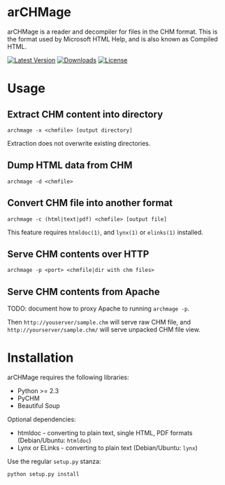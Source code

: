 arCHMage
========

arCHMage is a reader and decompiler for files in the CHM format.  This is the
format used by Microsoft HTML Help, and is also known as Compiled HTML.

[![Latest Version](https://pypip.in/version/archmage/badge.svg)](https://pypi.python.org/pypi/archmage/)
[![Downloads](https://pypip.in/download/archmage/badge.svg)](https://pypi.python.org/pypi/archmage/)
[![License](https://pypip.in/license/archmage/badge.svg)](https://pypi.python.org/pypi/archmage/)

Usage
=====

Extract CHM content into directory
----------------------------------

    archmage -x <chmfile> [output directory]

Extraction does not overwrite existing directories.

Dump HTML data from CHM
-----------------------

    archmage -d <chmfile>

Convert CHM file into another format
------------------------------------

    archmage -c (html|text|pdf) <chmfile> [output file]

This feature requires `htmldoc(1)`, and `lynx(1)` or `elinks(1)` installed.

Serve CHM contents over HTTP
----------------------------

    archmage -p <port> <chmfile|dir with chm files>

Serve CHM contents from Apache
------------------------------

TODO: document how to proxy Apache to running `archmage -p`.

Then `http://youserver/sample.chm` will serve raw CHM file, and
`http://yourserver/sample.chm/` will serve unpacked CHM file view.

Installation
============

arCHMage requires the following libraries:

  * Python >= 2.3
  * PyCHM
  * Beautiful Soup

Optional dependencies:

  * htmldoc - converting to plain text, single HTML, PDF formats
    (Debian/Ubuntu: `htmldoc`)
  * Lynx or ELinks - converting to plain text
    (Debian/Ubuntu: `lynx`)

Use the regular `setup.py` stanza:

    python setup.py install

